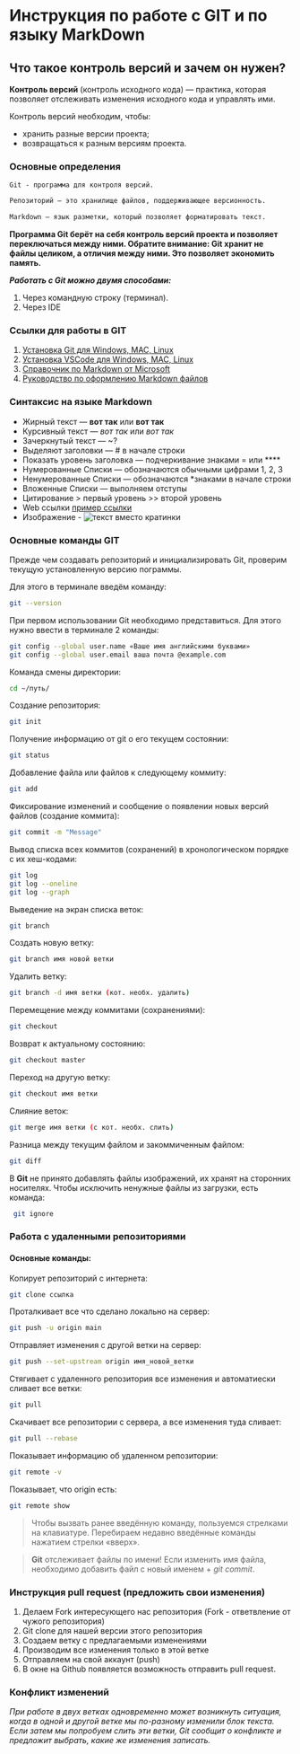 # Инструкция по работе c GIT и по языку MarkDown

## Что такое контроль версий и зачем он нужен?

**Контроль версий** (контроль исходного кода) — практика, которая позволяет отслеживать изменения исходного кода и управлять ими.

Контроль версий необходим, чтобы:
* хранить разные версии проекта;
* возвращаться к разным версиям проекта.

### Основные определения
```
Git - программа для контроля версий.
```
```sh
Репозиторий — это хранилище файлов, поддерживающее версионность.
```
```sh
Markdown – язык разметки, который позволяет форматировать текст.
```
__Программа Git берёт на себя контроль версий проекта и позволяет переключаться между ними. 
Обратите внимание: Git хранит не файлы целиком, а отличия между ними. Это позволяет экономить память.__

*__Работать с Git можно двумя способами:__*
1. Через командную строку (терминал).
2. Через IDE

### Ссылки для работы в GIT

1. [Установка Git для Windows, MAC, Linux](https://git-scm.com/downloads)
2. [Установка VSCode для Windows, MAC, Linux](https://code.visualstudio.com/Download)
3. [Справочник по Markdown от Microsoft](https://docs.microsoft.com/ru-ru/contribute/markdown-reference)
4. [Руководство по оформлению Markdown файлов](https://gist.github.com/Jekins/2bf2d0638163f1294637)

### Синтаксис на языке Markdown

* Жирный текст — **вот так** или __вот так__
* Курсивный текст — *вот так* или _вот так_
* Зачеркнутый текст — ~?
* Выделяют заголовки — # в начале строки
* Показать уровень заголовка — 
подчеркивание знаками = или ****
* Нумерованные Списки — обозначаются 
обычными цифрами 1, 2, 3
* Ненумерованные Списки — обозначаются
*знаками в начале строки
* Вложенные Списки — выполняем отступы
* Цитирование > первый уровень >> второй уровень
* Web ccылки [пример ссылки]("http/example.com" "Всплывающая подсказка")
* Изображение - ![текст вместо кратинки](название.jpg)

### Основные команды GIT

Прежде чем создавать репозиторий и инициализировать Git, проверим текущую установленную 
версию пограммы. 

Для этого в терминале введём команду:
```sh
git --version
```

При первом использовании Git необходимо представиться. 
Для этого нужно ввести в терминале 2 команды:
```sh
git config --global user.name «Ваше имя английскими буквами» 
git config --global user.email ваша почта @example.com
```
Команда смены директории:
```sh
cd ~/путь/
```
Создание репозитория:
``` sh
git init
```
Получение информацию от git о его текущем состоянии:
```sh
git status
```
Добавление файла или файлов к следующему коммиту:
```sh
git add
```
Фиксирование изменений и
сообщение о появлении новых версий файлов (создание коммита):
```sh
git commit -m "Message"
```
Вывод списка всех
коммитов (сохранений) в хронологическом
порядке с их хеш-кодами:
```sh
git log
git log --oneline
git log --graph
```
Выведение на экран списка веток:
```sh
git branch
```
Создать новую ветку:
```sh
git branch имя новой ветки
```
Удалить ветку:
```sh
git branch -d имя ветки (кот. необх. удалить)
```
Перемещение между коммитами (сохранениями):
```sh
git checkout
```
Возврат к актуальному состоянию:
```sh
git checkout master
```
Переход на другую ветку:
```sh
git checkout имя ветки
```
Слияние веток:
```sh
git merge имя ветки (c кот. необх. слить)
```
Разница между текущим файлом и закоммиченным файлом:
```sh
git diff
```
В **Git** не принято добавлять файлы 
изображений, их хранят на сторонних 
носителях. Чтобы исключить ненужные файлы 
из загрузки, есть команда:
```sh
 git ignore
```
### Работа с удаленными репозиториями
#### Основные команды:

Копирует репозиторий с интернета:
```sh
git clone ссылка
```
Проталкивает все что сделано локально на сервер:
```sh
git push -u origin main
```
Отправляет изменения с другой ветки на сервер:
```sh
git push --set-upstream origin имя_новой_ветки
```
Стягивает с удаленного репозитория все изменения и автоматиески сливает все ветки:
```sh
git pull
```
Скачивает все репозитории с сервера, а все изменения туда сливает:
```sh
git pull --rebase
```
Показывает информацию об удаленном репозитории:
```sh
git remote -v
```
Показывает, что origin есть:
```sh
git remote show
```
> Чтобы вызвать ранее введённую команду, 
пользуемся стрелками на клавиатуре. Перебираем недавно введённые команды нажатием стрелки «вверх».

>**Git** отслеживает файлы по имени! 
Если изменить имя файла, необходимо добавить файл с новый именем + *git commit*.

### Инструкция pull request (предложить свои изменения)

1. Делаем Fork интересующего нас репозитория (Fork - ответвление от чужого репозитория)
2. Git clone для нашей версии этого репозитория
3. Создаем ветку с предлагаемыми изменениями
4. Производим все изменения только в этой ветке
5. Отправляем на свой аккаунт (push)
6. В окне на Github появляется возможность отправить pull request.

### Конфликт изменений

_При работе в двух ветках одновременно может 
возникнуть ситуация, когда в одной и другой 
ветке мы по-разному изменили блок текста. 
Если затем мы попробуем слить эти ветки, Git 
сообщит о конфликте и предложит выбрать, 
какие же изменения записать._
